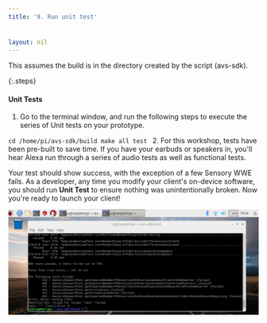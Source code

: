 ```yaml
---
title: '9. Run unit test'


layout: nil
---
```

This assumes the build is in the directory created by the script (avs-sdk).

{:.steps}

#### Unit Tests

1. Go to the terminal window, and run the following steps to execute the series of Unit tests on your prototype.

`cd /home/pi/avs-sdk/build
make all test
`
2. For this workshop, tests have been pre-built to save time.  If you have your earbuds or speakers in, you'll hear Alexa run through a series of audio tests as well as functional tests.



Your test should show success, with the exception of a few Sensory WWE fails.  As a developer, any time you modify your client's on-device software, you should run **Unit Test** to ensure nothing was unintentionally broken.  Now you're ready to launch your client!

![test_pass](/assets/testPassed.png)
